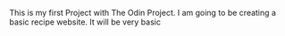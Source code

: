 This is my first Project with The Odin Project. 
I am going to be creating a basic recipe website. 
It will be very basic